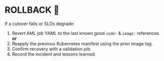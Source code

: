 # ROLLBACK 🔄

If a cutover fails or SLOs degrade:

1. Revert AML job YAML to the last known good `code:` & `image:` references **or**
2. Reapply the previous Kubernetes manifest using the prior image tag.
3. Confirm recovery with a validation job.
4. Record the incident and lessons learned.
